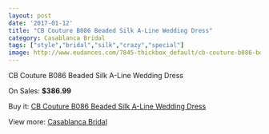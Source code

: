 ```yaml
---
layout: post
date: '2017-01-12'
title: "CB Couture B086 Beaded Silk A-Line Wedding Dress"
category: Casablanca Bridal
tags: ["style","bridal","silk","crazy","special"]
image: http://www.eudances.com/7845-thickbox_default/cb-couture-b086-beaded-silk-a-line-wedding-dress.jpg
---
```

CB Couture B086 Beaded Silk A-Line Wedding Dress

On Sales: **$386.99**
<a href="https://www.eudances.com/en/casablanca-bridal/2764-cb-couture-b086-beaded-silk-a-line-wedding-dress.html"><amp-img layout="responsive" width="600" height="600" src="//www.eudances.com/7845-thickbox_default/cb-couture-b086-beaded-silk-a-line-wedding-dress.jpg" alt="CB Couture B086 Beaded Silk A-Line Wedding Dress 0" /></a>
<a href="https://www.eudances.com/en/casablanca-bridal/2764-cb-couture-b086-beaded-silk-a-line-wedding-dress.html"><amp-img layout="responsive" width="600" height="600" src="//www.eudances.com/7848-thickbox_default/cb-couture-b086-beaded-silk-a-line-wedding-dress.jpg" alt="CB Couture B086 Beaded Silk A-Line Wedding Dress 1" /></a>
<a href="https://www.eudances.com/en/casablanca-bridal/2764-cb-couture-b086-beaded-silk-a-line-wedding-dress.html"><amp-img layout="responsive" width="600" height="600" src="//www.eudances.com/7847-thickbox_default/cb-couture-b086-beaded-silk-a-line-wedding-dress.jpg" alt="CB Couture B086 Beaded Silk A-Line Wedding Dress 2" /></a>
<a href="https://www.eudances.com/en/casablanca-bridal/2764-cb-couture-b086-beaded-silk-a-line-wedding-dress.html"><amp-img layout="responsive" width="600" height="600" src="//www.eudances.com/7846-thickbox_default/cb-couture-b086-beaded-silk-a-line-wedding-dress.jpg" alt="CB Couture B086 Beaded Silk A-Line Wedding Dress 3" /></a>

Buy it: [CB Couture B086 Beaded Silk A-Line Wedding Dress](https://www.eudances.com/en/casablanca-bridal/2764-cb-couture-b086-beaded-silk-a-line-wedding-dress.html "CB Couture B086 Beaded Silk A-Line Wedding Dress")

View more: [Casablanca Bridal](https://www.eudances.com/en/4-casablanca-bridal "Casablanca Bridal")